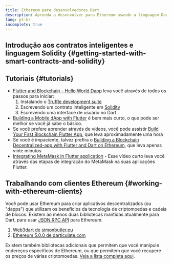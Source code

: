 ```yaml
---
title: Ethereum para desenvolvedores Dart
description: Aprenda a desenvolver para Ethereum usando a linguagem Dart
lang: pt-br
incomplete: true
---
```


## Introdução aos contratos inteligentes e linguagem Solidity {#getting-started-with-smart-contracts-and-solidity}

## Tutoriais {#tutorials}

- [Flutter and Blockchain – Hello World Dapp](https://www.geeksforgeeks.org/flutter-and-blockchain-hello-world-dapp/) leva você através de todos os passos para iniciar:
  1.  Instalando o [Truffle development suite](https://www.trufflesuite.com/)
  2.  Escrevendo um contrato inteligente em [Solidity](https://soliditylang.org/)
  3.  Escrevendo uma interface de usuário no Dart
- [Building a Mobile dApp with Flutter](https://medium.com/dash-community/building-a-mobile-dapp-with-flutter-be945c80315a) é bem mais curto, o que pode ser melhor se você já sabe o básico.
- Se você prefere aprender através de vídeos, você pode assistir [Build Your First Blockchain Flutter App](https://www.youtube.com/watch?v=3Eeh3pJ6PeA), que leva aproximadamente uma hora
- Se você é impaciente, talvez prefira o [Building a Blockchain Decentralized-app with Flutter and Dart on Ethereum](https://www.youtube.com/watch?v=jaMFEOCq_1s), que leva apenas vinte minutos
- [Integrating MetaMask in Flutter application](https://youtu.be/8qzVDje3IWk) - Esse vídeo curto leva você através das etapas de integração do MetaMask na suas aplicações Flutter.

## Trabalhando com clientes Ethereum {#working-with-ethereum-clients}

Você pode usar Ethereum para criar aplicativos descentralizados (ou "dapps") que utilizam os benefícios da tecnologia de criptomoedas e cadeia de blocos. Existem ao menos duas bibliotecas mantidas atualmente para Dart, para usar [JSON RPC API](/developers/docs/apis/json-rpc/) para Ethereum.

1. [Web3dart de simonbutler.eu](https://pub.dev/packages/web3dart)
1. [Ethereum 5.0.0 de darticulate.com](https://pub.dev/packages/ethereum)

Existem também bibliotecas adicionais que permitem que você manipule endereços específicos de Ethereum, ou que permitem que você recupere os preços de várias criptomoedas. [Veja a lista completa aqui](https://pub.dev/dart/packages?q=ethereum).
